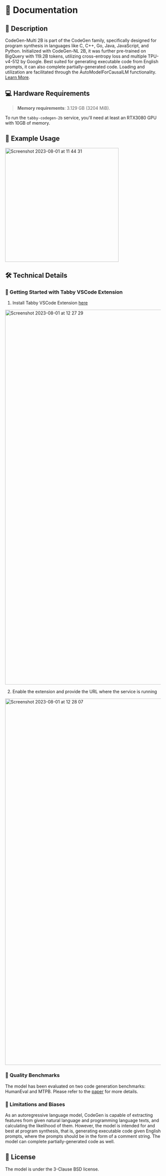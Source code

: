 # 📑 Documentation

## 📌 Description

CodeGen-Multi 2B is part of the CodeGen family, specifically designed for program synthesis in languages like C, C++, Go, Java, JavaScript, and Python. Initialized with CodeGen-NL 2B, it was further pre-trained on BigQuery with 119.2B tokens, utilizing cross-entropy loss and multiple TPU-v4-512 by Google. Best suited for generating executable code from English prompts, it can also complete partially-generated code. Loading and utilization are facilitated through the AutoModelForCausalLM functionality. <a href='https://huggingface.co/TabbyML/Codegen-2B' target='_blank'>Learn More</a>.

## 💻 Hardware Requirements

> **Memory requirements**: 3.129 GB (3204 MiB).

To run the `tabby-codegen-2b` service, you'll need at least an RTX3080 GPU with 10GB of memory.

## 📒 Example Usage

<img width="367" alt="Screenshot 2023-08-01 at 11 44 31" src="https://github.com/premAI-io/prem-registry/assets/29598954/c4efe223-d21f-4d5a-a760-ea30cdf25a23">

## 🛠️ Technical Details

### 🐯 Getting Started with Tabby VSCode Extension

1. Install Tabby VSCode Extension <a href='https://marketplace.visualstudio.com/items?itemName=TabbyML.vscode-tabby' target='_blank'>here</a>

<img width="1207" alt="Screenshot 2023-08-01 at 12 27 29" src="https://github.com/premAI-io/prem-registry/assets/29598954/05a85487-b2ad-4bcb-89fb-d610398b2f72">

2. Enable the extension and provide the URL where the service is running

<img width="1180" alt="Screenshot 2023-08-01 at 12 28 07" src="https://github.com/premAI-io/prem-registry/assets/29598954/258eaa26-78cd-41a8-a4f1-c4924f0696aa">

### 🔎 Quality Benchmarks

The model has been evaluated on two code generation benchmarks: HumanEval and MTPB. Please refer to the <a href='https://arxiv.org/abs/2203.13474' target='_blank'>paper</a> for more details.

### 🚫 Limitations and Biases

As an autoregressive language model, CodeGen is capable of extracting features from given natural language and programming language texts, and calculating the likelihood of them. However, the model is intended for and best at program synthesis, that is, generating executable code given English prompts, where the prompts should be in the form of a comment string. The model can complete partially-generated code as well.

## 📜 License

The model is under the 3-Clause BSD license.
